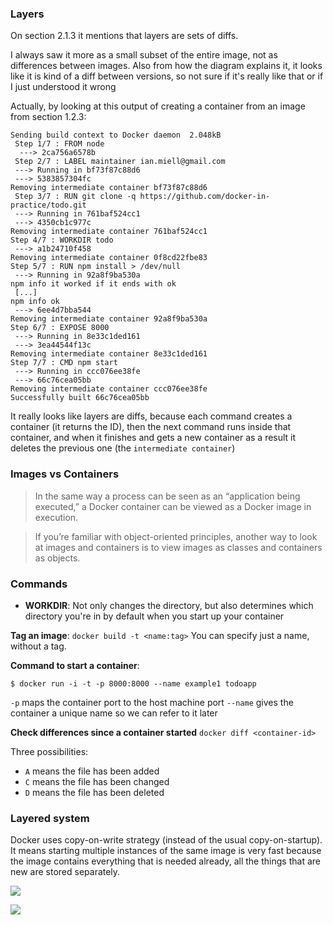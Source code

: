 ### Layers
On section 2.1.3 it mentions that layers are sets of diffs. 

I always saw it more as a small subset of the entire image, not as differences between images. Also from how the diagram explains it, it looks like it is kind of a diff between versions, so not sure if it's really like that or if I just understood it wrong

Actually, by looking at this output of creating a container from an image from section 1.2.3:

```
Sending build context to Docker daemon  2.048kB
 Step 1/7 : FROM node
  ---> 2ca756a6578b
 Step 2/7 : LABEL maintainer ian.miell@gmail.com
 ---> Running in bf73f87c88d6
 ---> 5383857304fc
Removing intermediate container bf73f87c88d6
 Step 3/7 : RUN git clone -q https://github.com/docker-in-practice/todo.git
 ---> Running in 761baf524cc1
 ---> 4350cb1c977c
Removing intermediate container 761baf524cc1
Step 4/7 : WORKDIR todo
 ---> a1b24710f458
Removing intermediate container 0f8cd22fbe83
Step 5/7 : RUN npm install > /dev/null
 ---> Running in 92a8f9ba530a
npm info it worked if it ends with ok
 [...]
npm info ok
 ---> 6ee4d7bba544
Removing intermediate container 92a8f9ba530a
Step 6/7 : EXPOSE 8000
 ---> Running in 8e33c1ded161
 ---> 3ea44544f13c
Removing intermediate container 8e33c1ded161
Step 7/7 : CMD npm start
 ---> Running in ccc076ee38fe
 ---> 66c76cea05bb
Removing intermediate container ccc076ee38fe
Successfully built 66c76cea05bb
```

It really looks like layers are diffs, because each command creates a container (it returns the ID), then the next command runs inside that container, and when it finishes and gets a new container as a result it deletes the previous one (the `intermediate container`)

### Images vs Containers
> In the same way a process can be seen as an “application being executed,” a Docker container can be viewed as a Docker image in execution.

> If you’re familiar with object-oriented principles, another way to look at images and containers is to view images as classes and containers as objects.

### Commands
* **WORKDIR**: Not only changes the directory, but also determines which directory you're in by default when you start up your container

**Tag an image**: `docker build -t <name:tag>`
You can specify just a name, without a tag.


**Command to start a container**:

```
$ docker run -i -t -p 8000:8000 --name example1 todoapp
```

`-p` maps the container port to the host machine port
`--name` gives the container a unique name so we can refer to it later


**Check differences since a container started**
`docker diff <container-id>`

Three possibilities:
- `A` means the file has been added
- `C` means the file has been changed
- `D` means the file has been deleted


### Layered system
Docker uses copy-on-write strategy (instead of the usual copy-on-startup). It means starting multiple instances of the same image is very fast because the image contains everything that is needed already, all the things that are new are stored separately.

![](https://dpzbhybb2pdcj.cloudfront.net/miell2/Figures/01fig09_alt.jpg)

![](https://dpzbhybb2pdcj.cloudfront.net/miell2/Figures/01fig10_alt.jpg)
